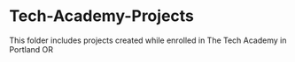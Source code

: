 # Tech-Academy-Projects
This folder includes projects created while enrolled in The Tech Academy in Portland OR


